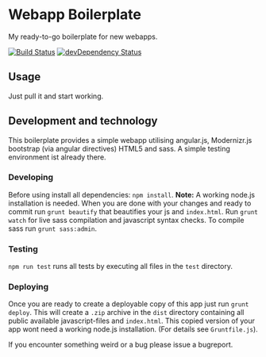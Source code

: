 Webapp Boilerplate
==================

My ready-to-go boilerplate for new webapps.

[![Build Status](https://travis-ci.org/ChristianSch/webapp-boilerplate.svg?branch=master)](https://travis-ci.org/ChristianSch/webapp-boilerplate)
[![devDependency Status](https://david-dm.org/ChristianSch/webapp-boilerplate/dev-status.svg?branch=master)](https://david-dm.org/ChristianSch/webapp-boilerplate#info=devDependencies)

## Usage
Just pull it and start working.

## Development and technology
This boilerplate provides a simple webapp utilising angular.js, Modernizr.js bootstrap (via angular directives) HTML5 and sass. A simple testing environment ist already there.

### Developing
Before using install all dependencies: `npm install`. **Note:** A working node.js installation is needed. When you are done with your changes and ready to commit run `grunt beautify` that beautifies your js and `index.html`. Run `grunt watch` for live sass compilation and javascript syntax checks. To compile sass run `grunt sass:admin`.

### Testing
`npm run test` runs all tests by executing all files in  the `test` directory.

### Deploying
Once you are ready to create a deployable copy of this app just run `grunt deploy`. This will create a `.zip` archive in the `dist` directory containing all public available javascript-files and `index.html`. This copied version of your app wont need a working node.js installation. (For details see `Gruntfile.js`).

If you encounter something weird or a bug please issue a bugreport.